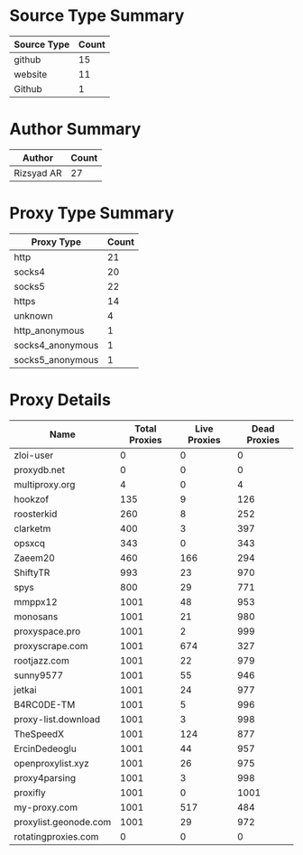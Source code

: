 # Source Type Summary

| Source Type | Count |
|-------------|-------|
| github | 15 |
| website | 11 |
| Github | 1 |


# Author Summary

| Author | Count |
|--------|-------|
| Rizsyad AR | 27 |


# Proxy Type Summary

| Proxy Type | Count |
|------------|-------|
| http | 21 |
| socks4 | 20 |
| socks5 | 22 |
| https | 14 |
| unknown | 4 |
| http_anonymous | 1 |
| socks4_anonymous | 1 |
| socks5_anonymous | 1 |


# Proxy Details

| Name | Total Proxies | Live Proxies | Dead Proxies |
|------|---------------|--------------|---------------|
| zloi-user | 0 | 0 | 0 |
| proxydb.net | 0 | 0 | 0 |
| multiproxy.org | 4 | 0 | 4 |
| hookzof | 135 | 9 | 126 |
| roosterkid | 260 | 8 | 252 |
| clarketm | 400 | 3 | 397 |
| opsxcq | 343 | 0 | 343 |
| Zaeem20 | 460 | 166 | 294 |
| ShiftyTR | 993 | 23 | 970 |
| spys | 800 | 29 | 771 |
| mmppx12 | 1001 | 48 | 953 |
| monosans | 1001 | 21 | 980 |
| proxyspace.pro | 1001 | 2 | 999 |
| proxyscrape.com | 1001 | 674 | 327 |
| rootjazz.com | 1001 | 22 | 979 |
| sunny9577 | 1001 | 55 | 946 |
| jetkai | 1001 | 24 | 977 |
| B4RC0DE-TM | 1001 | 5 | 996 |
| proxy-list.download | 1001 | 3 | 998 |
| TheSpeedX | 1001 | 124 | 877 |
| ErcinDedeoglu | 1001 | 44 | 957 |
| openproxylist.xyz | 1001 | 26 | 975 |
| proxy4parsing | 1001 | 3 | 998 |
| proxifly | 1001 | 0 | 1001 |
| my-proxy.com | 1001 | 517 | 484 |
| proxylist.geonode.com | 1001 | 29 | 972 |
| rotatingproxies.com | 0 | 0 | 0 |
